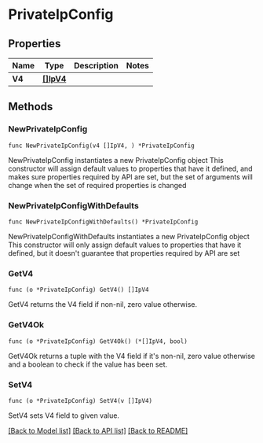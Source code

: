 # PrivateIpConfig

## Properties

Name | Type | Description | Notes
------------ | ------------- | ------------- | -------------
**V4** | [**[]IpV4**](IpV4.md) |  | 

## Methods

### NewPrivateIpConfig

`func NewPrivateIpConfig(v4 []IpV4, ) *PrivateIpConfig`

NewPrivateIpConfig instantiates a new PrivateIpConfig object
This constructor will assign default values to properties that have it defined,
and makes sure properties required by API are set, but the set of arguments
will change when the set of required properties is changed

### NewPrivateIpConfigWithDefaults

`func NewPrivateIpConfigWithDefaults() *PrivateIpConfig`

NewPrivateIpConfigWithDefaults instantiates a new PrivateIpConfig object
This constructor will only assign default values to properties that have it defined,
but it doesn't guarantee that properties required by API are set

### GetV4

`func (o *PrivateIpConfig) GetV4() []IpV4`

GetV4 returns the V4 field if non-nil, zero value otherwise.

### GetV4Ok

`func (o *PrivateIpConfig) GetV4Ok() (*[]IpV4, bool)`

GetV4Ok returns a tuple with the V4 field if it's non-nil, zero value otherwise
and a boolean to check if the value has been set.

### SetV4

`func (o *PrivateIpConfig) SetV4(v []IpV4)`

SetV4 sets V4 field to given value.



[[Back to Model list]](../README.md#documentation-for-models) [[Back to API list]](../README.md#documentation-for-api-endpoints) [[Back to README]](../README.md)


